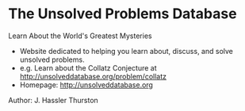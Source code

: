 The Unsolved Problems Database
==============================
Learn About the World's Greatest Mysteries

* Website dedicated to helping you learn about, discuss, and solve unsolved problems.
* e.g. Learn about the Collatz Conjecture at http://unsolveddatabase.org/problem/collatz
* Homepage: http://unsolveddatabase.org

Author: J. Hassler Thurston

